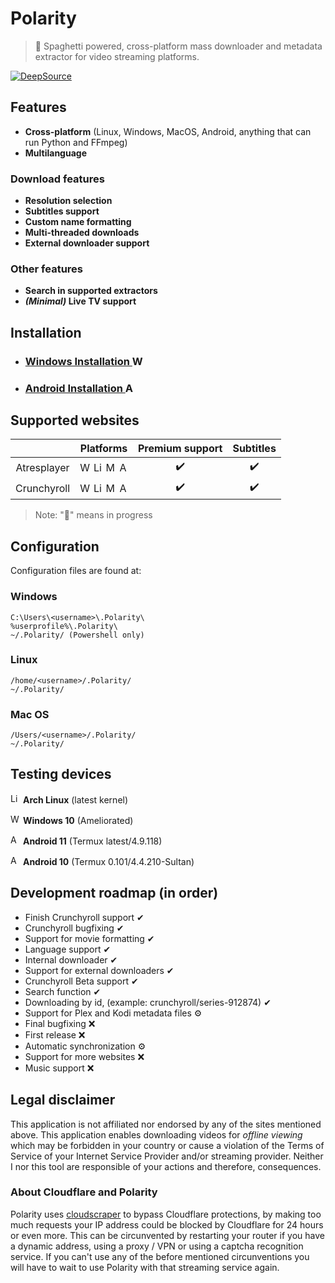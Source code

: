 # Polarity
> 🍝 Spaghetti powered, cross-platform mass downloader and metadata extractor for video streaming platforms.

[![DeepSource](https://deepsource.io/gh/Aveeryy/Polarity.svg/?label=active+issues&show_trend=true)](https://deepsource.io/gh/Aveeryy/Polarity/)



## Features
- **Cross-platform** (Linux, Windows, MacOS, Android, anything that can run Python and FFmpeg)
- **Multilanguage**
### Download features
- **Resolution selection**
- **Subtitles support**
- **Custom name formatting**
- **Multi-threaded downloads**
- **External downloader support**
### Other features
- **Search in supported extractors**
- **_(Minimal)_ Live TV support**
<!---

- **Automatically download new episodes**
- **Plex and Kodi Metadata support**
-->


## Installation
- ### [Windows Installation <img src="https://aveeryy.github.io/icons/small/Windows.png" alt="Windows" width="16"/>](https://github.com/Aveeryy/Polarity/wiki/Installing#windows-)
- ### [Android Installation <img src="https://aveeryy.github.io/icons/small/Android.png" alt="Android" width="16"/>](https://github.com/Aveeryy/Polarity/wiki/Installing#android-)

## Supported websites
| | Platforms | Premium support | Subtitles |
|:-:|:-:|:-:|:-:|
| Atresplayer | <img src="https://aveeryy.github.io/icons/small/Windows.png" alt="Windows" width="16"/> <img src="https://aveeryy.github.io/icons/small/Linux.png" alt="Linux" width="16"/> <img src="https://aveeryy.github.io/icons/small/MacOS.png" alt="MacOS" width="16"/> <img src="https://aveeryy.github.io/icons/small/Android.png" alt="Android" width="16"/> | ✔️ | ✔️ |
| Crunchyroll |<img src="https://aveeryy.github.io/icons/small/Windows.png" alt="Windows" width="16"/> <img src="https://aveeryy.github.io/icons/small/Linux.png" alt="Linux" width="16"/> <img src="https://aveeryy.github.io/icons/small/MacOS.png" alt="MacOS" width="16"/> <img src="https://aveeryy.github.io/icons/small/Android.png" alt="Android" width="16"/> | ✔️ | ✔️ |

> Note: "🍝" means in progress

## Configuration
Configuration files are found at:

### Windows
    C:\Users\<username>\.Polarity\
    %userprofile%\.Polarity\
    ~/.Polarity/ (Powershell only)

### Linux
    /home/<username>/.Polarity/
    ~/.Polarity/
     
### Mac OS
    /Users/<username>/.Polarity/
    ~/.Polarity/

## Testing devices
<img src="https://aveeryy.github.io/icons/small/Linux.png" alt="Linux" width="16"/>  **Arch Linux** (latest kernel)

<img src="https://aveeryy.github.io/icons/small/Windows.png" alt="Windows" width="16"/>  **Windows 10** (Ameliorated)

<img src="https://aveeryy.github.io/icons/small/Android.png" alt="Android" width="16"/>  **Android 11** (Termux latest/4.9.118)

<img src="https://aveeryy.github.io/icons/small/Android.png" alt="Android" width="16"/>  **Android 10** (Termux 0.101/4.4.210-Sultan)

## Development roadmap (in order)
- Finish Crunchyroll support ✔
- Crunchyroll bugfixing ✔
- Support for movie formatting ✔
- Language support ✔
- Internal downloader ✔
- Support for external downloaders ✔
- Crunchyroll Beta support ✔
- Search function ✔
- Downloading by id, (example: crunchyroll/series-912874) ✔
- Support for Plex and Kodi metadata files ⚙
- Final bugfixing ❌
- First release ❌
- Automatic synchronization ⚙
- Support for more websites ❌
- Music support ❌

## Legal disclaimer
This application is not affiliated nor endorsed by any of the sites mentioned above. This application enables downloading videos for *offline viewing* which may be forbidden in your country or cause a violation of the Terms of Service of your Internet Service Provider and/or streaming provider. Neither I nor this tool are responsible of your actions and therefore, consequences.

### About Cloudflare and Polarity
Polarity uses [cloudscraper](https://github.com/VeNoMouS/cloudscraper) to bypass Cloudflare protections, by making too much requests your IP address could be blocked by Cloudflare for 24 hours or even more. This can be circunvented by restarting your router if you have a dynamic address, using a proxy / VPN or using a captcha recognition service. If you can't use any of the before mentioned circunventions you will have to wait to use Polarity with that streaming service again.
